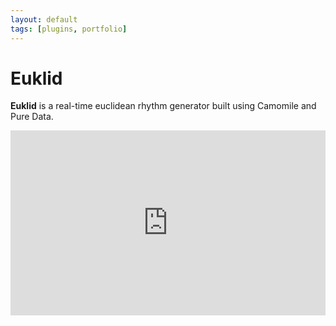 ```yaml
---
layout: default
tags: [plugins, portfolio]
---
```

# Euklid

**Euklid** is a real-time euclidean rhythm generator built using Camomile and Pure Data.

<iframe
    src="https://www.youtube.com/embed/99LynWQqk5w"
    width="100%"
    height="296"
    frameborder="0"    
    allow="autoplay; fullscreen"
    allowfullscreen>
</iframe>
